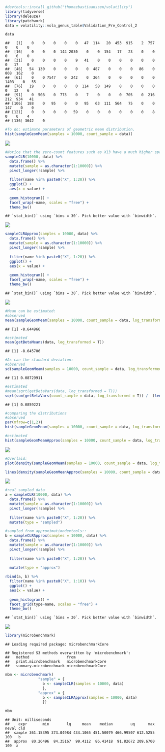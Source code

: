 ``` r
#devtools::install_github("thomazbastiaanssen/volatility")
library(tidyverse)
library(deleuze)
library(patchwork)
data = volatility::vola_genus_table$Validation_Pre_Control_2

data
```

    ##   [1]    0    0    0    0    0   47  114   20  453  915    2  757    0    0    0
    ##  [16]    0    0    0  144 2030    0    0  154   17   23    0    0    0    6    0
    ##  [31]    0    0    0    0    9   41    0    0    0    0    0    0    0   17    0
    ##  [46]   54  130    0    0    0    0  487    0    0    0   86    0  808  162    0
    ##  [61]    0    0 7547    0  242    0  364    0    0    0    0    0 1403    0   55
    ##  [76]   19    0    0    0    0  114   58  149    8    0    0    0    0   12    6
    ##  [91]    0  508    0  773    0    7    0    0    0  705    0  216  212  934   41
    ## [106]  188    0   95    0    0   95   63  111  564   75    0    0  147    0    0
    ## [121]    0    0    0    0   59    0    0    0    0    0    0    8    0    0    4
    ## [136] 3642    0

``` r
#To do: estimate parameters of geometric mean distribution. 
hist(sampleGeomMeam(samples = 10000, count_sample = data))
```

![](README_files/figure-gfm/distributions-1.png)<!-- -->

``` r
#Notice that the zero-count features such as X13 have a much higher spread than high rollers like X7
sampleCLR(10000, data) %>%
  data.frame() %>%
  mutate(sample = as.character(1:10000)) %>%
  pivot_longer(!sample) %>%
  
  filter(name %in% paste0("X", 1:20)) %>%
  ggplot() +
  aes(x = value) +
  
  geom_histogram() +
  facet_wrap(~name, scales = "free") +
  theme_bw()
```

    ## `stat_bin()` using `bins = 30`. Pick better value with `binwidth`.

![](README_files/figure-gfm/distributions-2.png)<!-- -->

``` r
sampleCLRApprox(samples = 10000, data) %>%
  data.frame() %>%
  mutate(sample = as.character(1:10000)) %>%
  pivot_longer(!sample) %>%
  
  filter(name %in% paste0("X", 1:20)) %>%
  ggplot() +
  aes(x = value) +
  
  geom_histogram() +
  facet_wrap(~name, scales = "free") +
  theme_bw()
```

    ## `stat_bin()` using `bins = 30`. Pick better value with `binwidth`.

![](README_files/figure-gfm/distributions-3.png)<!-- -->

``` r
#Mean can be estimated:
#observed
mean(sampleGeomMeam(samples = 10000, count_sample = data, log_transformed = T))
```

    ## [1] -8.644966

``` r
#estimated
mean(getBetaMeans(data, log_transformed = T))
```

    ## [1] -8.645706

``` r
#As can the standard deviation:
#observed
sd(sampleGeomMeam(samples = 10000, count_sample = data, log_transformed = T))
```

    ## [1] 0.08729911

``` r
#estimated
#mean(sqrt(getBetaVars(data, log_transformed = T)))
sqrt(sum(getBetaVars(count_sample = data, log_transformed = T)) /  (length(data)* length(data)))
```

    ## [1] 0.0859221

``` r
#comparing the distributions
#observed
par(mfrow=c(1,2))
hist(sampleGeomMeam(samples = 10000, count_sample = data, log_transformed = T), xlim =c(-9.2, -8))

#estimated
hist(sampleGeomMeanApprox(samples = 10000, count_sample = data, log_transformed = T), xlim =c(-9.2,  -8))
```

![](README_files/figure-gfm/estimation%20of%20the%20geometric%20mean-1.png)<!-- -->

``` r
#Overlaid:
plot(density(sampleGeomMeam(samples = 10000, count_sample = data, log_transformed = T)), col = "red")

lines(density(sampleGeomMeanApprox(samples = 10000, count_sample = data, log_transformed = T)))
```

![](README_files/figure-gfm/estimation%20of%20the%20geometric%20mean-2.png)<!-- -->

``` r
#real sampled data
a = sampleCLR(10000, data) %>%
  data.frame() %>%
  mutate(sample = as.character(1:10000)) %>%
  pivot_longer(!sample) %>%
  
  filter(name %in% paste0("X", 1:20)) %>%
  mutate(type = "sampled")

#sampled from approximationdevtools::
b = sampleCLRApprox(samples = 10000, data) %>%
  data.frame() %>%
  mutate(sample = as.character(1:10000)) %>%
  pivot_longer(!sample) %>%
  
  filter(name %in% paste0("X", 1:20)) %>%
  
  mutate(type = "approx")

rbind(a, b) %>%
  filter(name %in% paste0("X", 1:10)) %>%
  ggplot() +
  aes(x = value) +
  
  geom_histogram() +
  facet_grid(type~name, scales = "free") +
  theme_bw()
```

    ## `stat_bin()` using `bins = 30`. Pick better value with `binwidth`.

![](README_files/figure-gfm/comparing%20CLR%20to%20approx-1.png)<!-- -->

``` r
library(microbenchmark)
```

    ## Loading required package: microbenchmarkCore

    ## Registered S3 methods overwritten by 'microbenchmark':
    ##   method                 from              
    ##   print.microbenchmark   microbenchmarkCore
    ##   summary.microbenchmark microbenchmarkCore

``` r
mbm <- microbenchmark(
               "sample" = {
                 b <- sampleCLR(samples = 10000, data)
                 },
               "approx" = {
                 b <- sampleCLRApprox(samples = 10000, data)
                 })

mbm
```

    ## Unit: milliseconds
    ##    expr       min        lq     mean    median        uq      max neval cld
    ##  sample 361.15395 373.04984 434.1065 451.50079 466.99507 612.5255   100   b
    ##  approx  80.26496  84.35167  99.4112  86.41418  91.82672 209.6700   100  a

